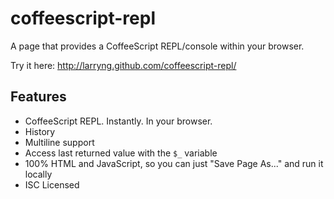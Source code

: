 coffeescript-repl
=================

A page that provides a CoffeeScript REPL/console within your browser.

Try it here: http://larryng.github.com/coffeescript-repl/


Features
--------
* CoffeeScript REPL. Instantly. In your browser.
* History
* Multiline support
* Access last returned value with the `$_` variable
* 100% HTML and JavaScript, so you can just "Save Page As..." and run it
  locally
* ISC Licensed
